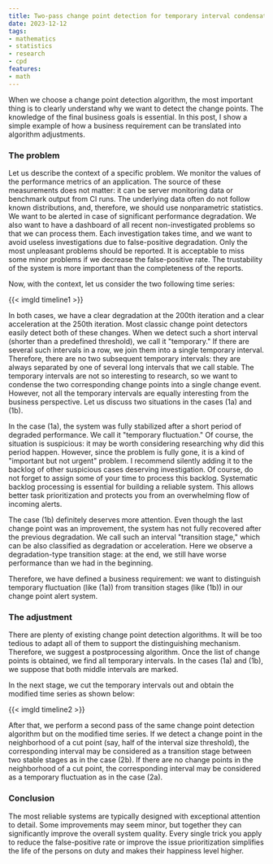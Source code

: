 ```yaml
---
title: Two-pass change point detection for temporary interval condensation
date: 2023-12-12
tags:
- mathematics
- statistics
- research
- cpd
features:
- math
---
```


When we choose a change point detection algorithm, the most important thing is to clearly understand
  why we want to detect the change points.
The knowledge of the final business goals is essential.
In this post, I show a simple example of how a business requirement can be translated into algorithm adjustments.

<!--more-->

### The problem

Let us describe the context of a specific problem.
We monitor the values of the performance metrics of an application.
The source of these measurements does not matter: it can be server monitoring data or benchmark output from CI runs.
The underlying data often do not follow known distributions, and, therefore, we should use nonparametric statistics.
We want to be alerted in case of significant performance degradation.
We also want to have a dashboard of all recent non-investigated problems so that we can process them.
Each investigation takes time, and we want to avoid useless investigations due to false-positive degradation.
Only the most unpleasant problems should be reported.
It is acceptable to miss some minor problems if we decrease the false-positive rate.
The trustability of the system is more important than the completeness of the reports.

Now, with the context, let us consider the two following time series:

{{< imgld timeline1 >}}

In both cases, we have a clear degradation at the 200th iteration and a clear acceleration at the 250th iteration.
Most classic change point detectors easily detect both of these changes.
When we detect such a short interval (shorter than a predefined threshold), we call it "temporary."
If there are several such intervals in a row, we join them into a single temporary interval.
Therefore, there are no two subsequent temporary intervals:
  they are always separated by one of several long intervals that we call stable.
The temporary intervals are not so interesting to research,
  so we want to condense the two corresponding change points into a single change event.
However, not all the temporary intervals are equally interesting from the business perspective.
Let us discuss two situations in the cases (1a) and (1b).

In the case (1a), the system was fully stabilized after a short period of degraded performance.
We call it "temporary fluctuation."
Of course, the situation is suspicious: it may be worth considering researching why did this period happen.
However, since the problem is fully gone, it is a kind of "important but not urgent" problem.
I recommend silently adding it to the backlog of other suspicious cases deserving investigation.
Of course, do not forget to assign some of your time to process this backlog.
Systematic backlog processing is essential for building a reliable system.
This allows better task prioritization and protects you from an overwhelming flow of incoming alerts.

The case (1b) definitely deserves more attention.
Even though the last change point was an improvement,
  the system has not fully recovered after the previous degradation.
We call such an interval "transition stage," which can be also classified as degradation or acceleration.
Here we observe a degradation-type transition stage:
  at the end, we still have worse performance than we had in the beginning.

Therefore, we have defined a business requirement: we want to distinguish
  temporary fluctuation (like (1a)) from transition stages (like (1b)) in our change point alert system.

### The adjustment

There are plenty of existing change point detection algorithms.
It will be too tedious to adapt all of them to support the distinguishing mechanism.
Therefore, we suggest a postprocessing algorithm.
Once the list of change points is obtained, we find all temporary intervals.
In the cases (1a) and (1b), we suppose that both middle intervals are marked.

In the next stage, we cut the temporary intervals out and obtain the modified time series as shown below:

{{< imgld timeline2 >}}

After that, we perform a second pass of the same change point detection algorithm but on the modified time series.
If we detect a change point in the neighborhood of a cut point (say, half of the interval size threshold),
  the corresponding interval may be considered as a transition stage between two stable stages as in the case (2b).
If there are no change points in the neighborhood of a cut point,
  the corresponding interval may be considered as a temporary fluctuation as in the case (2a).

### Conclusion

The most reliable systems are typically designed with exceptional attention to detail.
Some improvements may seem minor, but together they can significantly improve the overall system quality.
Every single trick you apply to reduce the false-positive rate or improve the issue prioritization
  simplifies the life of the persons on duty and makes their happiness level higher.
